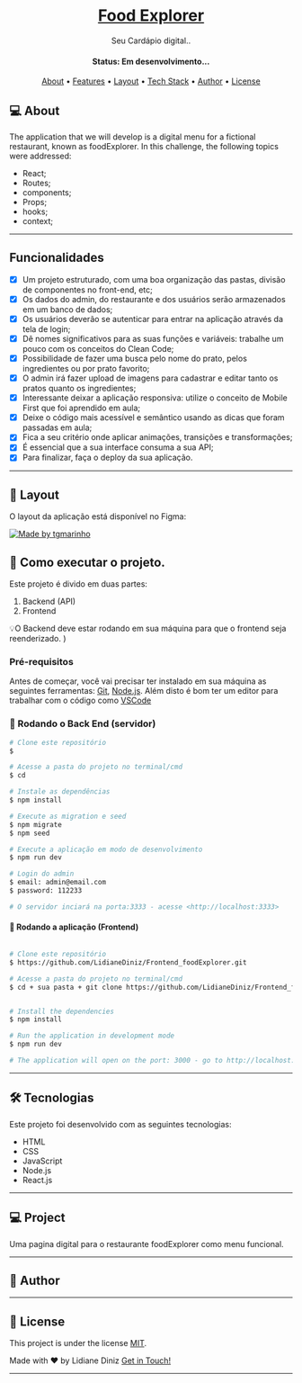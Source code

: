 <h1 align="center">
    <a href="#"> Food Explorer </a>
</h1>

<p align="center"> Seu Cardápio digital.. </p>

<h4 align="center"> 
	 Status: Em desenvolvimento...
</h4>

<p align="center">
 <a href="#-about">About</a> •
 <a href="#-Features">Features</a> •
 <a href="#-layout">Layout</a> • 
 <a href="#-tech-stack">Tech Stack</a> • 
 <a href="#-author">Author</a> • 
 <a href="#-license">License</a>

</p>

## 💻 About

The application that we will develop is a digital menu for a fictional restaurant, known as foodExplorer.
In this challenge, the following topics were addressed:

- React;
- Routes;
- components;
- Props;
- hooks;
- context;
---

## Funcionalidades

- [x] Um projeto estruturado, com uma boa organização das pastas, divisão de componentes no front-end, etc;
- [x] Os dados do admin, do restaurante e dos usuários serão armazenados em um banco de dados;
- [x] Os usuários deverão se autenticar para entrar na aplicação através da tela de login;
- [x] Dê nomes significativos para as suas funções e variáveis: trabalhe um pouco com os conceitos do Clean Code;
- [x] Possibilidade de fazer uma busca pelo nome do prato, pelos ingredientes ou por prato favorito;
- [x] O admin irá fazer upload de imagens para cadastrar e editar tanto os pratos quanto os ingredientes;
- [x] Interessante deixar a aplicação responsiva: utilize o conceito de Mobile First que foi aprendido em aula;
- [x] Deixe o código mais acessível e semântico usando as dicas que foram passadas em aula;
- [x] Fica a seu critério onde aplicar animações, transições e transformações;
- [x] É essencial que a sua interface consuma a sua API;
- [x] Para finalizar, faça o deploy da sua aplicação.

---

## 🎨 Layout

O layout da aplicação está disponível no Figma:

<a href="https://www.figma.com/file/GkqG5AUJe3ppcUEHfvOX6z/food-explorer?node-id=0%3A1">
  <img alt="Made by tgmarinho" src="https://img.shields.io/badge/Acessar%20Layout%20-Figma-%2304D361">
</a>




## 🚀 Como executar o projeto.

Este projeto é divido em duas partes:
1. Backend (API) 
2. Frontend 

💡O Backend deve estar rodando em sua máquina para que o frontend seja reenderizado.
)

### Pré-requisitos

Antes de começar, você vai precisar ter instalado em sua máquina as seguintes ferramentas:
[Git](https://git-scm.com), [Node.js](https://nodejs.org/en/). 
Além disto é bom ter um editor para trabalhar com o código como [VSCode](https://code.visualstudio.com/)

### 🎲 Rodando o Back End (servidor)

```bash
# Clone este repositório
$ 

# Acesse a pasta do projeto no terminal/cmd
$ cd 

# Instale as dependências
$ npm install

# Execute as migration e seed
$ npm migrate
$ npm seed

# Execute a aplicação em modo de desenvolvimento
$ npm run dev

# Login do admin
$ email: admin@email.com
$ password: 112233

# O servidor inciará na porta:3333 - acesse <http://localhost:3333>
```


#### 🎲 Rodando a aplicação (Frontend)

```bash

# Clone este repositório
$ https://github.com/LidianeDiniz/Frontend_foodExplorer.git

# Acesse a pasta do projeto no terminal/cmd
$ cd + sua pasta + git clone https://github.com/LidianeDiniz/Frontend_foodExplorer.git


# Install the dependencies
$ npm install

# Run the application in development mode
$ npm run dev

# The application will open on the port: 3000 - go to http://localhost:3000
```
---

## 🛠 Tecnologias

Este projeto foi desenvolvido com as seguintes tecnologias:

- HTML
- CSS
- JavaScript
- Node.js
- React.js

---


## 💻  **Project** 
Uma pagina digital para o restaurante foodExplorer como menu funcional.

---
## 🦸 Author


---

## 📝 License

This project is under the license [MIT](./LICENSE).

Made with ❤️ by Lidiane Diniz  [Get in Touch!](https://www.linkedin.com/in/lidiane-cristina-diniz)

---
